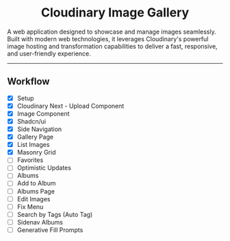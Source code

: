 # <h1 align="center">Cloudinary Image Gallery</h1>

A web application designed to showcase and manage images seamlessly. Built with modern web technologies, it leverages Cloudinary's powerful image hosting and transformation capabilities to deliver a fast, responsive, and user-friendly experience.

---

## Workflow

- [x] Setup
- [x] Cloudinary Next - Upload Component
- [x] Image Component
- [x] Shadcn/ui
- [x] Side Navigation
- [x] Gallery Page
- [x] List Images
- [x] Masonry Grid
- [ ] Favorites
- [ ] Optimistic Updates
- [ ] Albums
- [ ] Add to Album
- [ ] Albums Page
- [ ] Edit Images
- [ ] Fix Menu
- [ ] Search by Tags (Auto Tag)
- [ ] Sidenav Albums
- [ ] Generative Fill Prompts